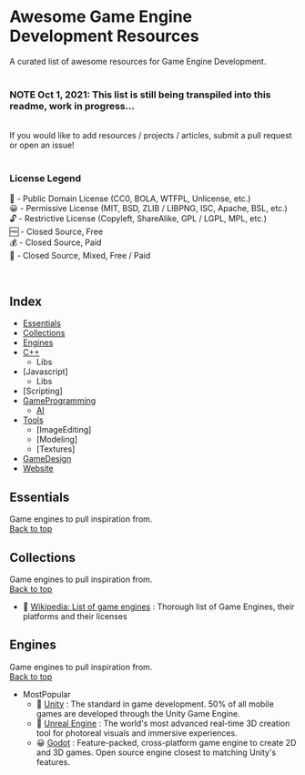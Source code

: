 # Awesome Game Engine Development Resources

A curated list of awesome resources for Game Engine Development.
<br>
<br>
### NOTE Oct 1, 2021: This list is still being transpiled into this readme, work in progress...
<br>
If you would like to add resources / projects / articles, submit a pull request or open an issue! 
<br><br>

### License Legend

🎉 - Public Domain License (CC0, BOLA, WTFPL, Unlicense, etc.)\
😀 - Permissive License (MIT, BSD, ZLIB / LIBPNG, ISC, Apache, BSL, etc.)\
🔓 - Restrictive License (Copyleft, ShareAlike, GPL / LGPL, MPL, etc.)\
🆓 - Closed Source, Free\
💰 - Closed Source, Paid\
💸 - Closed Source, Mixed, Free / Paid

<br>

<!-- START -->
## Index
- [Essentials](#Essentials)
- [Collections](#Collections)
- [Engines](#Engines)
- [C++](#C++)
    - Libs
- [Javascript]
    - Libs
- [Scripting]
- [GameProgramming](#GameProgramming)
    - [AI](#AI)
- [Tools](#Tools)
    - [ImageEditing]
    - [Modeling]
    - [Textures]
- [GameDesign](#GameDesign)
- [Website](#Website)

## Essentials
Game engines to pull inspiration from.\
[Back to top](#Index)

## Collections
Game engines to pull inspiration from.\
[Back to top](#Index)
- 💸&nbsp;[Wikipedia: List of game engines](https://en.wikipedia.org/wiki/List_of_game_engines) : Thorough list of Game Engines, their platforms and their licenses

## Engines
Game engines to pull inspiration from.\
[Back to top](#Index)
- MostPopular
    - 💸&nbsp;[Unity](https://unity.com) : The standard in game development. 50% of all mobile games are developed through the Unity Game Engine.
    - 💸&nbsp;[Unreal Engine](https://www.unrealengine.com) : The world's most advanced real-time 3D creation tool for photoreal visuals and immersive experiences.
    - 😀&nbsp;[Godot](https://godotengine.org) : Feature-packed, cross-platform game engine to create 2D and 3D games. Open source engine closest to matching Unity's features.